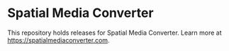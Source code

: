 # Spatial Media Converter
This repository holds releases for Spatial Media Converter. Learn more at https://spatialmediaconverter.com.
